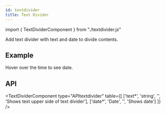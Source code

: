```yaml
---
id: textdivider
title: Text Divider
---
```


import { TextDividerComponent } from "./textdivider.js"

<p>Add text divider with text and date to divide contents.</p>

## Example

<p>Hover over the time to see date.</p>
<TextDividerComponent />

## API

<TextDividerComponent type="APItextdivider" table={[
['text*', 'string', '', 'Shows text upper side of text divider'],
['date*', 'Date', '', 'Shows date']
]} />
